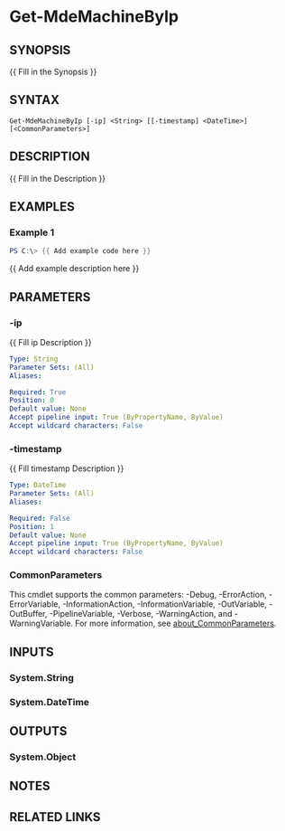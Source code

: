 ﻿---
external help file: PSMDE-help.xml
Module Name: PSMDE
online version:
schema: 2.0.0
---

# Get-MdeMachineByIp

## SYNOPSIS
{{ Fill in the Synopsis }}

## SYNTAX

```
Get-MdeMachineByIp [-ip] <String> [[-timestamp] <DateTime>] [<CommonParameters>]
```

## DESCRIPTION
{{ Fill in the Description }}

## EXAMPLES

### Example 1
```powershell
PS C:\> {{ Add example code here }}
```

{{ Add example description here }}

## PARAMETERS

### -ip
{{ Fill ip Description }}

```yaml
Type: String
Parameter Sets: (All)
Aliases:

Required: True
Position: 0
Default value: None
Accept pipeline input: True (ByPropertyName, ByValue)
Accept wildcard characters: False
```

### -timestamp
{{ Fill timestamp Description }}

```yaml
Type: DateTime
Parameter Sets: (All)
Aliases:

Required: False
Position: 1
Default value: None
Accept pipeline input: True (ByPropertyName, ByValue)
Accept wildcard characters: False
```

### CommonParameters
This cmdlet supports the common parameters: -Debug, -ErrorAction, -ErrorVariable, -InformationAction, -InformationVariable, -OutVariable, -OutBuffer, -PipelineVariable, -Verbose, -WarningAction, and -WarningVariable. For more information, see [about_CommonParameters](http://go.microsoft.com/fwlink/?LinkID=113216).

## INPUTS

### System.String

### System.DateTime

## OUTPUTS

### System.Object
## NOTES

## RELATED LINKS

